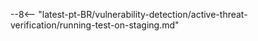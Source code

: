 --8<-- "latest-pt-BR/vulnerability-detection/active-threat-verification/running-test-on-staging.md"
